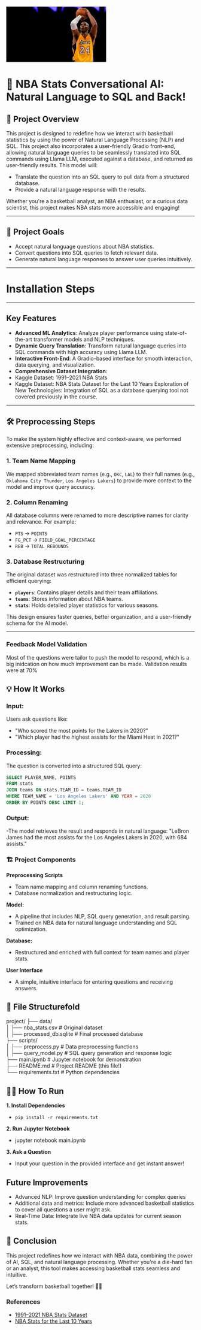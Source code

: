 ![Alt text](download.jpg)

# 🏀 NBA Stats Conversational AI: Natural Language to SQL and Back!

## 🌟 Project Overview

This project is designed to redefine how we interact with basketball statistics by using the power of Natural Language Processing (NLP) and SQL. This project also incorporates a user-friendly Gradio front-end, allowing natural language queries to be seamlessly translated into SQL commands using Llama LLM, executed against a database, and returned as user-friendly results.
This model will:

- Translate the question into an SQL query to pull data from a structured database.
- Provide a natural language response with the results.

Whether you're a basketball analyst, an NBA enthusiast, or a curious data scientist, this project makes NBA stats more accessible and engaging!

---

## 🎯 Project Goals

- Accept natural language questions about NBA statistics.
- Convert questions into SQL queries to fetch relevant data.
- Generate natural language responses to answer user queries intuitively.

---

# Installation Steps

---

## Key Features

- **Advanced ML Analytics**: Analyze player performance using state-of-the-art transformer models and NLP techniques.
- **Dynamic Query Translation**: Transform natural language queries into SQL commands with high accuracy using Llama LLM.
- **Interactive Front-End**: A Gradio-based interface for smooth interaction, data querying, and visualization.
- **Comprehensive Dataset Integration**:
- Kaggle Dataset: 1991–2021 NBA Stats
- Kaggle Dataset: NBA Stats Dataset for the Last 10 Years
  Exploration of New Technologies: Integration of SQL as a database querying tool not covered previously in the course.

---

## 🛠️ Preprocessing Steps

To make the system highly effective and context-aware, we performed extensive preprocessing, including:

### 1. Team Name Mapping

We mapped abbreviated team names (e.g., `OKC`, `LAL`) to their full names (e.g., `Oklahoma City Thunder`, `Los Angeles Lakers`) to provide more context to the model and improve query accuracy.

### 2. Column Renaming

All database columns were renamed to more descriptive names for clarity and relevance. For example:

- `PTS` → `POINTS`
- `FG_PCT` → `FIELD_GOAL_PERCENTAGE`
- `REB` → `TOTAL_REBOUNDS`

### 3. Database Restructuring

The original dataset was restructured into three normalized tables for efficient querying:

- **`players`**: Contains player details and their team affiliations.
- **`teams`**: Stores information about NBA teams.
- **`stats`**: Holds detailed player statistics for various seasons.

This design ensures faster queries, better organization, and a user-friendly schema for the AI model.

---

### **Feedback Model Validation**

Most of the questions were tailor to push the model to respond, which is a big inidcation on how much improvement can be made. Validation results were at 70%

## 💡 How It Works

### Input:

Users ask questions like:

- "Who scored the most points for the Lakers in 2020?"
- "Which player had the highest assists for the Miami Heat in 2021?"

### Processing:

The question is converted into a structured SQL query:

```sql
SELECT PLAYER_NAME, POINTS
FROM stats
JOIN teams ON stats.TEAM_ID = teams.TEAM_ID
WHERE TEAM_NAME = 'Los Angeles Lakers' AND YEAR = 2020
ORDER BY POINTS DESC LIMIT 1;
```

### Output:

-The model retrieves the result and responds in natural language:
"LeBron James had the most assists for the Los Angeles Lakers in 2020, with 684 assists."

### 🏗️ Project Components

**Preprocessing Scripts**

- Team name mapping and column renaming functions.
- Database normalization and restructuring logic.

**Model:**

- A pipeline that includes NLP, SQL query generation, and result parsing.
- Trained on NBA data for natural language understanding and SQL optimization.

**Database:**

- Restructured and enriched with full context for team names and player stats.

**User Interface**

- A simple, intuitive interface for entering questions and receiving answers.

## 📁 File Structurefold

project/
├── data/  
│ ├── nba_stats.csv # Original dataset  
│ ├── processed_db.sqlite # Final processed database  
├── scripts/  
│ ├── preprocess.py # Data preprocessing functions  
│ ├── query_model.py # SQL query generation and response logic  
├── main.ipynb # Jupyter notebook for demonstration  
├── README.md # Project README (this file!)  
└── requirements.txt # Python dependencies

## 🧑‍💻 How To Run

**1. Install Dependencies**

- `pip install -r requirements.txt`

**2. Run Jupyter Notebook**

- jupyter notebook main.ipynb

**3. Ask a Question**

- Input your question in the provided interface and get instant answer!

## Future Improvements

- Advanced NLP: Improve question understanding for complex queries
- Additional data and metrics: Include more advanced basketball statistics to cover all questions a user might ask.
- Real-Time Data: Integrate live NBA data updates for current season stats.

## 🎉 Conclusion

This project redefines how we interact with NBA data, combining the power of AI, SQL, and natural language processing. Whether you're a die-hard fan or an analyst, this tool makes accessing basketball stats seamless and intuitive.

Let’s transform basketball together! 🏀💡

### References

- [1991–2021 NBA Stats Dataset](https://www.kaggle.com/datasets)
- [NBA Stats for the Last 10 Years](https://www.kaggle.com/datasets)

```

```
